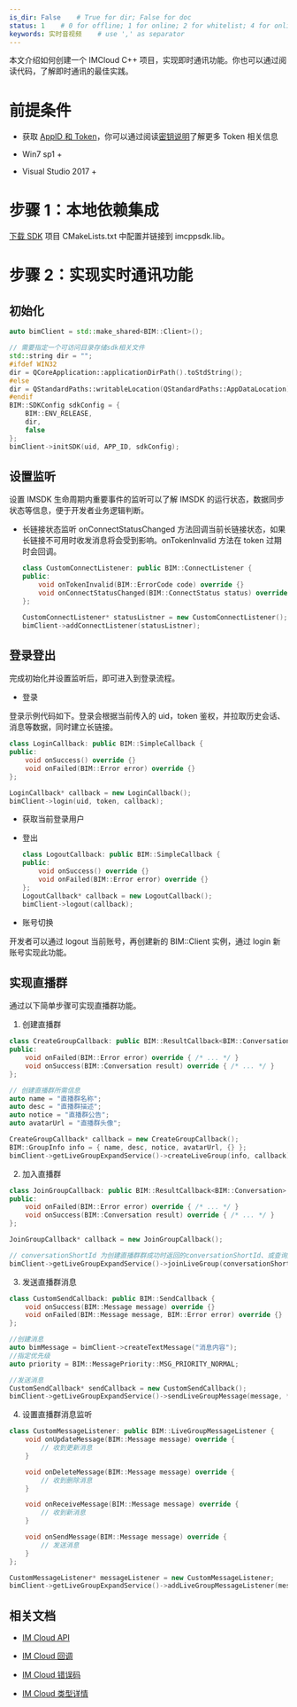 ```yaml
---
is_dir: False    # True for dir; False for doc
status: 1    # 0 for offline; 1 for online; 2 for whitelist; 4 for online but hidden in TOC
keywords: 实时音视频    # use ',' as separator
---
```


本文介绍如何创建一个 IMCloud C++ 项目，实现即时通讯功能。你也可以通过阅读代码，了解即时通讯的最佳实践。

# 前提条件

- 获取 [AppID 和 Token](291042)，你可以通过阅读[密钥说明](291043)了解更多 Token 相关信息
	
- Win7 sp1 +
	
- Visual Studio 2017 +
	

# 步骤 1：本地依赖集成

[下载 SDK](273865) 项目 CMakeLists.txt 中配置并链接到 imcppsdk.lib。

# 步骤 2：实现实时通讯功能

## 初始化

```cpp
auto bimClient = std::make_shared<BIM::Client>();

// 需要指定一个可访问目录存储sdk相关文件
std::string dir = ""; 
#ifdef WIN32
dir = QCoreApplication::applicationDirPath().toStdString();
#else
dir = QStandardPaths::writableLocation(QStandardPaths::AppDataLocation).toStdString();
#endif
BIM::SDKConfig sdkConfig = {
    BIM::ENV_RELEASE,
    dir,
    false
};
bimClient->initSDK(uid, APP_ID, sdkConfig);
```

## 设置监听

设置 IMSDK 生命周期内重要事件的监听可以了解 IMSDK 的运行状态，数据同步状态等信息，便于开发者业务逻辑判断。

- 长链接状态监听 onConnectStatusChanged 方法回调当前长链接状态，如果长链接不可用时收发消息将会受到影响。onTokenInvalid 方法在 token 过期时会回调。
	
	```cpp
	class CustomConnectListener: public BIM::ConnectListener {
	public:
	    void onTokenInvalid(BIM::ErrorCode code) override {}
	    void onConnectStatusChanged(BIM::ConnectStatus status) override {}
	};
	
	CustomConnectListener* statusListner = new CustomConnectListener();
	bimClient->addConnectListener(statusListner);
	```
	

## 登录登出

完成初始化并设置监听后，即可进入到登录流程。

- 登录
	

登录示例代码如下。登录会根据当前传入的 uid，token 鉴权，并拉取历史会话、消息等数据，同时建立长链接。

```cpp
class LoginCallback: public BIM::SimpleCallback {
public:
    void onSuccess() override {}
    void onFailed(BIM::Error error) override {}
};

LoginCallback* callback = new LoginCallback();
bimClient->login(uid, token, callback);
```

- 获取当前登录用户
	
- 登出
	
	```cpp
	class LogoutCallback: public BIM::SimpleCallback {
	public:
	    void onSuccess() override {}
	    void onFailed(BIM::Error error) override {}
	};
	LogoutCallback* callback = new LogoutCallback();
	bimClient->logout(callback);
	```
	
- 账号切换
	

开发者可以通过 logout 当前账号，再创建新的 BIM::Client 实例，通过 login 新账号实现此功能。

## 实现直播群

通过以下简单步骤可实现直播群功能。

1. 创建直播群
	

```cpp
class CreateGroupCallback: public BIM::ResultCallback<BIM::Conversation> {
public:
    void onFailed(BIM::Error error) override { /* ... */ }
    void onSuccess(BIM::Conversation result) override { /* ... */ }
};

// 创建直播群所需信息
auto name = "直播群名称";
auto desc = "直播群描述";
auto notice = "直播群公告";
auto avatarUrl = "直播群头像";

CreateGroupCallback* callback = new CreateGroupCallback();
BIM::GroupInfo info = { name, desc, notice, avatarUrl, {} };
bimClient->getLiveGroupExpandService()->createLiveGroup(info, callback);
```

2. 加入直播群
	

```cpp
class JoinGroupCallback: public BIM::ResultCallback<BIM::Conversation> {
public:
    void onFailed(BIM::Error error) override { /* ... */ }
    void onSuccess(BIM::Conversation result) override { /* ... */ }
};

JoinGroupCallback* callback = new JoinGroupCallback();

// conversationShortId 为创建直播群群成功时返回的conversationShortId、或查询所有直播群得到的conversationShortId
bimClient->getLiveGroupExpandService()->joinLiveGroup(conversationShortId, callback);
```

3. 发送直播群消息
	

```cpp
class CustomSendCallback: public BIM::SendCallback {
    void onSuccess(BIM::Message message) override {}
    void onFailed(BIM::Message message, BIM::Error error) override {}
};

//创建消息
auto bimMessage = bimClient->createTextMessage("消息内容");
//指定优先级
auto priority = BIM::MessagePriority::MSG_PRIORITY_NORMAL;

//发送消息
CustomSendCallback* sendCallback = new CustomSendCallback();
bimClient->getLiveGroupExpandService()->sendLiveGroupMessage(message, *this->mGroup, , sendCallback);
```

4. 设置直播群消息监听
	

```cpp
class CustomMessageListener: public BIM::LiveGroupMessageListener {
    void onUpdateMessage(BIM::Message message) override {
        // 收到更新消息
    }

    void onDeleteMessage(BIM::Message message) override {
        // 收到删除消息
    }

    void onReceiveMessage(BIM::Message message) override {
        // 收到新消息
    }

    void onSendMessage(BIM::Message message) override {
        // 发送消息
    }
};

CustomMessageListener* messageListener = new CustomMessageListener;
bimClient->getLiveGroupExpandService()->addLiveGroupMessageListener(messageListener);
```

## **相关文档**

- [IM Cloud API](1263420)
	
- [IM Cloud 回调](1263421)
	
- [IM Cloud 错误码](1263422)
	
- [IM Cloud 类型详情](1263423)
